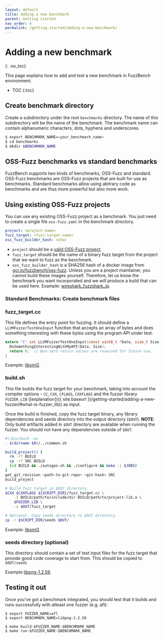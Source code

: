 ```yaml
---
layout: default
title: Adding a new benchmark
parent: Getting started
nav_order: 4
permalink: /getting-started/adding-a-new-benchmark/
---
```


# Adding a new benchmark
{: .no_toc}

This page explains how to add and test a new benchmark in FuzzBench environment.

- TOC
{:toc}

## Create benchmark directory

Create a subdirectory under the root `benchmarks` directory. The name of this
subdirectory will be the name of the benchmark. The benchmark name can contain
alphanumeric characters, dots, hyphens and underscores.

```bash
$ export BENCHMARK_NAME=<your_benchmark_name>
$ cd benchmarks
$ mkdir $BENCHMARK_NAME
```

## OSS-Fuzz benchmarks vs standard benchmarks

FuzzBench supports two kinds of benchmarks, OSS-Fuzz and standard.
OSS-Fuzz benchmarks are OSS-Fuzz projects that are built for use as benchmarks.
Standard benchmarks allow using abitrary code as benchmarks and are thus more
powerful but also more work.

## Using existing OSS-Fuzz projects

You can use any existing OSS-Fuzz project as a benchmark. You just need to
create a single file `oss-fuzz.yaml` in the benchmark directory.

```yaml
project: <project-name>
fuzz_target: <fuzz-target-name>
oss_fuzz_builder_hash: <sha>
```
* `project` should be a [valid OSS-Fuzz project](https://github.com/google/oss-fuzz/tree/master/projects).
* `fuzz_target` should be the name of a binary fuzz target from the project that we want to fuzz as the benchmark.
* `oss_fuzz_builder_hash` is a SHA256 hash of a docker image from
[gcr.io/fuzzbench/oss-fuzz](https://console.cloud.google.com/gcr/images/fuzzbench/GLOBAL/oss-fuzz?gcrImageListsize=30).
Unless you are a project maintainer, you cannot build these images yourself.
Therefore, let us know the benchmark you want incorporated and we will produce a
build that can be used here.
Example: [wireshark_fuzzshark_ip](https://github.com/google/fuzzbench/blob/master/benchmarks/wireshark_fuzzshark_ip/oss-fuzz.yaml).

### Standard Benchmarks: Create benchmark files

### fuzz_target.cc

This file defines the entry point for fuzzing. It should define a
`LLVMFuzzerTestOneInput` function that accepts an array of bytes and does
something interesting with these bytes using the program API under test.

```c
extern "C" int LLVMFuzzerTestOneInput(const uint8_t *Data, size_t Size) {
  DoSomethingInterestingWithMyAPI(Data, Size);
  return 0;  // Non-zero return values are reserved for future use.
}
```

Example: [libxml2](https://github.com/google/fuzzbench/blob/master/benchmarks/libxml2-v2.9.2/target.cc).

### build.sh

This file builds the fuzz target for your benchmark, taking into account
the compiler options - `CC`, `CXX`, `CFLAGS`, `CXXFLAGS` and the fuzzer library
`FUZZER_LIB` ([explanation]({{ site.baseurl }}/getting-started/adding-a-new-fuzzer/#what-is-fuzzer_lib))
as input.

Once the build is finished, copy the fuzz target binary, any library
dependencies and seeds directory into the output directory (`$OUT`).
**NOTE**: Only build artifacts added in `$OUT` directory are available when
running the fuzzer. You should not have any dependencies outside of `$OUT`.


```bash
#!/bin/bash -ex
. $(dirname $0)/../common.sh

build_project() {
  rm -rf BUILD
  cp -rf SRC BUILD
  (cd BUILD && ./autogen.sh && ./configure && make -j $JOBS)
}
get_git_revision <path-to-git-repo> <git-hash> SRC
build_project

# Build fuzz target in $OUT directory.
$CXX $CXXFLAGS ${SCRIPT_DIR}/fuzz_target.cc \
    -I BUILD/path/to/include/dir BUILD/path/to/project-lib.a \
    $FUZZER_LIB \
    -o $OUT/fuzz_target

# Optional. Copy seeds directory to $OUT directory.
cp -r $SCRIPT_DIR/seeds $OUT/
```

Example: [libxml2](https://github.com/google/fuzzbench/blob/master/benchmarks/libxml2-v2.9.2/build.sh).

### seeds directory (optional)

This directory should contain a set of test input files for the fuzz target that
provide good code coverage to start from. This should be copied to `$OUT/seeds`

Example [libpng-1.2.56](https://github.com/google/fuzzbench/blob/master/benchmarks/libpng-1.2.56/seeds).

## Testing it out

Once you've got a benchmark integrated, you should test that it builds and runs
successfully with atleast one fuzzer (e.g. afl):

```shell
$ export FUZZER_NAME=afl
$ export BENCHMARK_NAME=libpng-1.2.56

$ make build-$FUZZER_NAME-$BENCHMARK_NAME
$ make run-$FUZZER_NAME-$BENCHMARK_NAME
```
